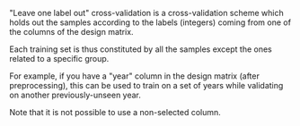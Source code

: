 "Leave one label out" cross-validation is a cross-validation scheme which holds out the samples according to the labels (integers) coming from one of the columns of the design matrix. 

Each training set is thus constituted by all the samples except the ones related to a specific group.

For example, if you have a "year" column in the design matrix (after preprocessing), this can be used to train on a set of years while validating on another previously-unseen year.

Note that it is not possible to use a non-selected column.